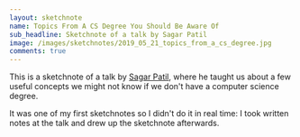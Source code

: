 ```yaml
---
layout: sketchnote
name: Topics From A CS Degree You Should Be Aware Of
sub_headline: Sketchnote of a talk by Sagar Patil
image: /images/sketchnotes/2019_05_21_topics_from_a_cs_degree.jpg
comments: true
---
```


This is a sketchnote of a talk by [Sagar Patil](https://twitter.com/imbecileiloquy), where he taught us about a few useful concepts we might not know if we don't have a computer science degree.

It was one of my first sketchnotes so I didn't do it in real time: I took written notes at the talk and drew up the sketchnote afterwards.
